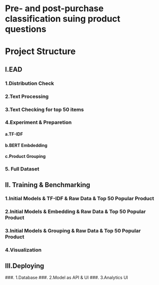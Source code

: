 # Pre- and post-purchase classification suing product questions 
# Project Structure
## I.EAD
### 1.Distribution Check
### 2.Text Processing
### 3.Text Checking for top 50 items
### 4.Experiment & Preparetion
#### a.TF-IDF
#### b.BERT Embdedding
#### c.Product Grouping
### 5. Full Dataset
## II. Training & Benchmarking
### 1.Initial Models & TF-IDF & Raw Data & Top 50 Popular Product
### 2.Initial Models & Embedding  & Raw Data & Top 50 Popular Product
### 3.Initial Models & Grouping & Raw Data & Top 50 Popular Product
### 4.Visualization
## III.Deploying
###. 1.Database
###. 2.Model as API & UI
###. 3.Analytics UI  


